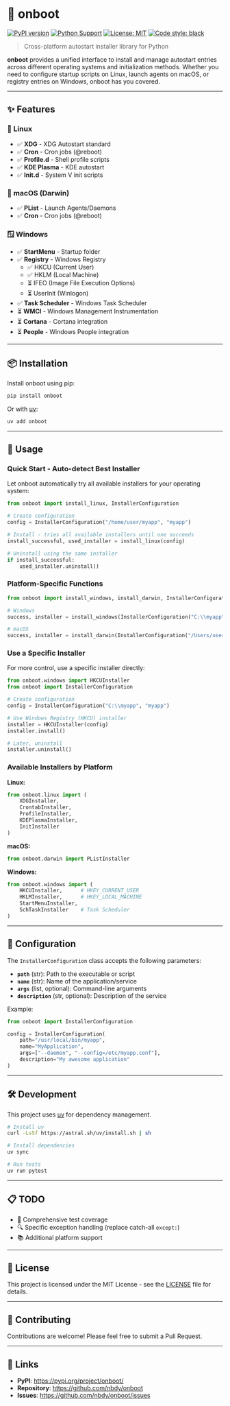 # 🚀 onboot

[![PyPI version](https://badge.fury.io/py/onboot.svg)](https://badge.fury.io/py/onboot)
[![Python Support](https://img.shields.io/pypi/pyversions/onboot.svg)](https://pypi.org/project/onboot/)
[![License: MIT](https://img.shields.io/badge/License-MIT-yellow.svg)](https://opensource.org/licenses/MIT)
[![Code style: black](https://img.shields.io/badge/code%20style-black-000000.svg)](https://github.com/psf/black)

> Cross-platform autostart installer library for Python

**onboot** provides a unified interface to install and manage autostart entries across different operating systems and initialization methods. Whether you need to configure startup scripts on Linux, launch agents on macOS, or registry entries on Windows, onboot has you covered.

---

## ✨ Features

### 🐧 Linux
- ✅ **XDG** - XDG Autostart standard
- ✅ **Cron** - Cron jobs (@reboot)
- ✅ **Profile.d** - Shell profile scripts
- ✅ **KDE Plasma** - KDE autostart
- ✅ **Init.d** - System V init scripts

### 🍎 macOS (Darwin)
- ✅ **PList** - Launch Agents/Daemons
- ✅ **Cron** - Cron jobs (@reboot)

### 🪟 Windows
- ✅ **StartMenu** - Startup folder
- ✅ **Registry** - Windows Registry
  - ✅ HKCU (Current User)
  - ✅ HKLM (Local Machine)
  - ⏳ IFEO (Image File Execution Options)
  - ⏳ UserInit (Winlogon)
- ✅ **Task Scheduler** - Windows Task Scheduler
- ⏳ **WMCI** - Windows Management Instrumentation
- ⏳ **Cortana** - Cortana integration
- ⏳ **People** - Windows People integration

---

## 📦 Installation

Install onboot using pip:

```bash
pip install onboot
```

Or with [uv](https://github.com/astral-sh/uv):

```bash
uv add onboot
```

---

## 🔧 Usage

### Quick Start - Auto-detect Best Installer

Let onboot automatically try all available installers for your operating system:

```python
from onboot import install_linux, InstallerConfiguration

# Create configuration
config = InstallerConfiguration("/home/user/myapp", "myapp")

# Install - tries all available installers until one succeeds
install_successful, used_installer = install_linux(config)

# Uninstall using the same installer
if install_successful:
    used_installer.uninstall()
```

### Platform-Specific Functions

```python
from onboot import install_windows, install_darwin, InstallerConfiguration

# Windows
success, installer = install_windows(InstallerConfiguration("C:\\myapp", "myapp"))

# macOS
success, installer = install_darwin(InstallerConfiguration("/Users/user/myapp", "myapp"))
```

### Use a Specific Installer

For more control, use a specific installer directly:

```python
from onboot.windows import HKCUInstaller
from onboot import InstallerConfiguration

# Create configuration
config = InstallerConfiguration("C:\\myapp", "myapp")

# Use Windows Registry (HKCU) installer
installer = HKCUInstaller(config)
installer.install()

# Later, uninstall
installer.uninstall()
```

### Available Installers by Platform

**Linux:**
```python
from onboot.linux import (
    XDGInstaller,
    CrontabInstaller,
    ProfileInstaller,
    KDEPlasmaInstaller,
    InitInstaller
)
```

**macOS:**
```python
from onboot.darwin import PListInstaller
```

**Windows:**
```python
from onboot.windows import (
    HKCUInstaller,      # HKEY_CURRENT_USER
    HKLMInstaller,      # HKEY_LOCAL_MACHINE
    StartMenuInstaller,
    SchTaskInstaller    # Task Scheduler
)
```

---

## 📝 Configuration

The `InstallerConfiguration` class accepts the following parameters:

- **`path`** (str): Path to the executable or script
- **`name`** (str): Name of the application/service
- **`args`** (list, optional): Command-line arguments
- **`description`** (str, optional): Description of the service

Example:
```python
from onboot import InstallerConfiguration

config = InstallerConfiguration(
    path="/usr/local/bin/myapp",
    name="MyApplication",
    args=["--daemon", "--config=/etc/myapp.conf"],
    description="My awesome application"
)
```

---

## 🛠️ Development

This project uses [uv](https://github.com/astral-sh/uv) for dependency management.

```bash
# Install uv
curl -LsSf https://astral.sh/uv/install.sh | sh

# Install dependencies
uv sync

# Run tests
uv run pytest
```

---

## 📋 TODO

- 🧪 Comprehensive test coverage
- 🔍 Specific exception handling (replace catch-all `except:`)
- 📚 Additional platform support

---

## 📄 License

This project is licensed under the MIT License - see the [LICENSE](LICENSE) file for details.

---

## 🤝 Contributing

Contributions are welcome! Please feel free to submit a Pull Request.

---

## 🔗 Links

- **PyPI**: https://pypi.org/project/onboot/
- **Repository**: https://github.com/nbdy/onboot
- **Issues**: https://github.com/nbdy/onboot/issues
